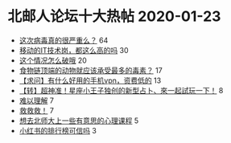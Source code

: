 # 北邮人论坛十大热帖 2020-01-23

- [这次病毒真的很严重么？](https://bbs.byr.cn/article/Talking/6180019) 64
- [移动的IT技术岗，都这么高的吗](https://bbs.byr.cn/article/Job/2076671) 30
- [这个情况怎么破哦](https://bbs.byr.cn/article/Feeling/3137431) 20
- [食物链顶端的动物就应该承受最多的毒素？](https://bbs.byr.cn/article/Picture/3254461) 17
- [【求问】有什么好用的手机vpn，资费低的](https://bbs.byr.cn/article/Paper/36672) 13
- [【转】超神准！星座小王子独创的新型占卜、來一起試玩一下！](https://bbs.byr.cn/article/Constellations/326533) 8
- [难以理解](https://bbs.byr.cn/article/Friends/1950932) 7
- [救救救！](https://bbs.byr.cn/article/HardWare/223279) 7
- [想去北师大上一些有意思的心理课程](https://bbs.byr.cn/article/BNU/14456) 5
- [小红书的排行榜可信吗](https://bbs.byr.cn/article/Beauty/330434) 3


